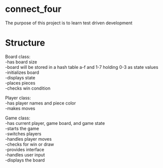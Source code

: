 # connect_four  

The purpose of this project is to learn test driven development  

# Structure  
Board class:  
-has board size  
-board will be stored in a hash table a-f and 1-7 holding 0-3 as state values  
-initializes board  
-displays state  
-places pieces  
-checks win condition  

Player class:  
-has player names and piece color  
-makes moves  

Game class:  
-has current  player, game board, and game state  
-starts the game  
-switches players  
-handles player moves  
-checks for win or draw  
-provides interface  
-handles user input  
-displays the board  